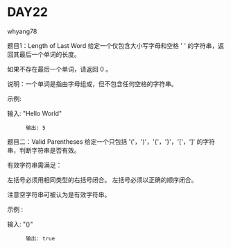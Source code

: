 ﻿# DAY22

whyang78

题目1：Length of Last Word
  给定一个仅包含大小写字母和空格 ' ' 的字符串，返回其最后一个单词的长度。
  

如果不存在最后一个单词，请返回 0 。


  说明：一个单词是指由字母组成，但不包含任何空格的字符串。



  示例:

输入: "Hello World"

          输出: 5



题目二：Valid Parentheses
 给定一个只包括 '('，')'，'{'，'}'，'['，']' 的字符串，判断字符串是否有效。
  

有效字符串需满足：

左括号必须用相同类型的右括号闭合。
左括号必须以正确的顺序闭合。
  
注意空字符串可被认为是有效字符串。
  
 

示例 :

 输入: "()"

          输出: true

